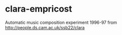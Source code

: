 # clara-empricost
Automatic music composition experiment 1996-97 from http://people.ds.cam.ac.uk/ssb22/clara

